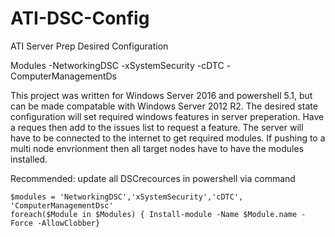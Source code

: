 # ATI-DSC-Config
ATI Server Prep Desired Configuration

 Modules
 -NetworkingDSC
 -xSystemSecurity
 -cDTC
 -ComputerManagementDs
    
This project was written for Windows Server 2016 and powershell 5.1, but can be made compatable with Windows Server 2012 R2. The desired state configuration will set required windows features in server preperation. Have a reques then add to the issues list to request a feature. The server will have to be connected to the internet to get required modules. If pushing to a multi node envrionment then all target nodes have to have the modules installed.
  
Recommended: update all DSCrecources in powershell via command 
  
    $modules = 'NetworkingDSC','xSystemSecurity','cDTC', 'ComputerManagementDsc'
    foreach($Module in $Modules) { Install-module -Name $Module.name -Force -AllowClobber}

